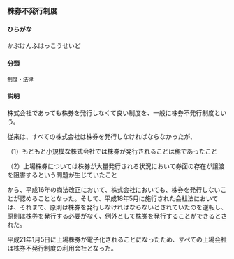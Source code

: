 <div style="display:none;">

## [あ行](securities-terms?id=あ行)
## [か行](securities-terms?id=か行)

</div>

### 株券不発行制度

#### ひらがな

かぶけんふはっこうせいど

#### 分類

`制度・法律`

#### 説明

株式会社であっても株券を発行しなくて良い制度を、一般に株券不発行制度という。
 
従来は、すべての株式会社は株券を発行しなければならなかったが、
 
（1）もともと小規模な株式会社では株券が発行されることは稀であったこと 
（2）上場株券については株券が大量発行される状況において券面の存在が譲渡を阻害するという問題が生じていたこと 
 
から、平成16年の商法改正において、株式会社においても、株券を発行しないことが認めることとなった。そして、平成18年5月に施行された会社法においては、それまで、原則は株券を発行しなければならないとされていたのを逆転し、原則は株券を発行する必要がなく、例外として株券を発行することができるとされた。
 
平成21年1月5日に上場株券が電子化されることになったため、すべての上場会社は株券不発行制度の利用会社となった。

<div style="display:none;">

## [さ行](securities-terms?id=さ行)
## [た行](securities-terms?id=た行)
## [な行](securities-terms?id=な行)
## [は行](securities-terms?id=は行)
## [ま行](securities-terms?id=ま行)
## [や行](securities-terms?id=や行)
## [ら行](securities-terms?id=ら行)
## [わ行](securities-terms?id=わ行)
## [英数字・記号](securities-terms?id=英数字・記号)

</div>

